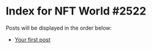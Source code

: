 # Index for NFT World #2522
Posts will be displayed in the order below:

- [Your first post](./001-first.md)

